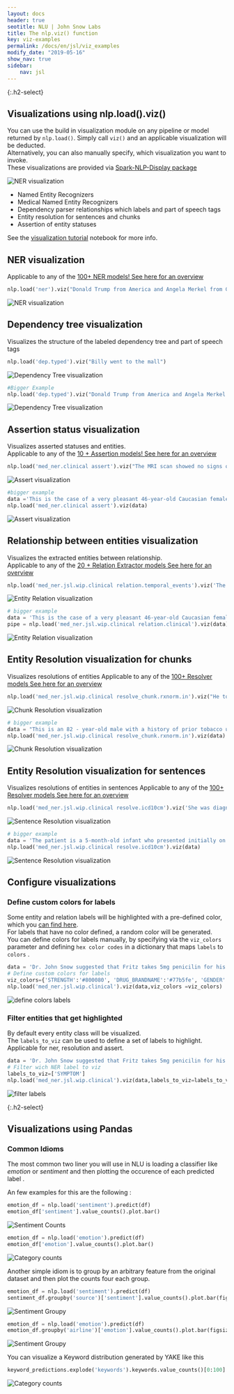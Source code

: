 ```yaml
---
layout: docs
header: true
seotitle: NLU | John Snow Labs
title: The nlp.viz() function
key: viz-examples
permalink: /docs/en/jsl/viz_examples
modify_date: "2019-05-16"
show_nav: true
sidebar:
    nav: jsl
---
```


<div class="main-docs" markdown="1"><div class="h3-box" markdown="1">

{:.h2-select}
## Visualizations using nlp.load().viz()
You can use the build in visualization module on any pipeline or model returned by `nlp.load()`.
Simply call `viz()` and an applicable visualization will be deducted.    
Alternatively, you can also manually specify, which visualization you want to invoke.   
These visualizations are provided via [Spark-NLP-Display package](https://nlp.johnsnowlabs.com/docs/en/jsl/display)

![NER visualization](/assets/images/nlu/VizExamples/viz_module/cheat_sheet.png)

- Named Entity Recognizers 
- Medical Named Entity Recognizers
- Dependency parser relationships which labels and part of speech tags
- Entity resolution for sentences and chunks
- Assertion of entity statuses

See the [visualization tutorial](https://github.com/JohnSnowLabs/nlu/blob/master/examples/colab/visualization/NLU_visualizations_tutorial.ipynb) notebook for more info.

</div><div class="h3-box" markdown="1">

## NER visualization
Applicable to any of the [100+ NER models! See here for an overview](https://nlp.johnsnowlabs.com/models?task=Named+Entity+Recognition)
```python
nlp.load('ner').viz("Donald Trump from America and Angela Merkel from Germany don't share many oppinions.")
```
![NER visualization](/assets/images/nlu/VizExamples/viz_module/NER.png)

</div><div class="h3-box" markdown="1">

## Dependency tree visualization
Visualizes the structure of the labeled dependency tree and part of speech tags
```python
nlp.load('dep.typed').viz("Billy went to the mall")
```

![Dependency Tree visualization](/assets/images/nlu/VizExamples/viz_module/DEP.png)

```python
#Bigger Example
nlp.load('dep.typed').viz("Donald Trump from America and Angela Merkel from Germany don't share many oppinions but they both love John Snow Labs software")
```
![Dependency Tree visualization](/assets/images/nlu/VizExamples/viz_module/DEP_big.png)

</div><div class="h3-box" markdown="1">

## Assertion status visualization
Visualizes asserted statuses and entities.        
Applicable to any of the [10 + Assertion models! See here for an overview](https://nlp.johnsnowlabs.com/models?task=Assertion+Status)
```python
nlp.load('med_ner.clinical assert').viz("The MRI scan showed no signs of cancer in the left lung")
```


![Assert visualization](/assets/images/nlu/VizExamples/viz_module/assertion.png)

```python
#bigger example
data ='This is the case of a very pleasant 46-year-old Caucasian female, seen in clinic on 12/11/07 during which time MRI of the left shoulder showed no evidence of rotator cuff tear. She did have a previous MRI of the cervical spine that did show an osteophyte on the left C6-C7 level. Based on this, negative MRI of the shoulder, the patient was recommended to have anterior cervical discectomy with anterior interbody fusion at C6-C7 level. Operation, expected outcome, risks, and benefits were discussed with her. Risks include, but not exclusive of bleeding and infection, bleeding could be soft tissue bleeding, which may compromise airway and may result in return to the operating room emergently for evacuation of said hematoma. There is also the possibility of bleeding into the epidural space, which can compress the spinal cord and result in weakness and numbness of all four extremities as well as impairment of bowel and bladder function. However, the patient may develop deeper-seated infection, which may require return to the operating room. Should the infection be in the area of the spinal instrumentation, this will cause a dilemma since there might be a need to remove the spinal instrumentation and/or allograft. There is also the possibility of potential injury to the esophageus, the trachea, and the carotid artery. There is also the risks of stroke on the right cerebral circulation should an undiagnosed plaque be propelled from the right carotid. She understood all of these risks and agreed to have the procedure performed.'
nlp.load('med_ner.clinical assert').viz(data)
```
![Assert visualization](/assets/images/nlu/VizExamples/viz_module/assertion_big.png)

</div><div class="h3-box" markdown="1">

## Relationship between entities visualization
Visualizes the extracted entities between relationship.    
Applicable to any of the [20 + Relation Extractor models See here for an overview](https://nlp.johnsnowlabs.com/models?task=Relation+Extraction)
```python
nlp.load('med_ner.jsl.wip.clinical relation.temporal_events').viz('The patient developed cancer after a mercury poisoning in 1999 ')
```
![Entity Relation visualization](/assets/images/nlu/VizExamples/viz_module/relation.png)

```python
# bigger example
data = 'This is the case of a very pleasant 46-year-old Caucasian female, seen in clinic on 12/11/07 during which time MRI of the left shoulder showed no evidence of rotator cuff tear. She did have a previous MRI of the cervical spine that did show an osteophyte on the left C6-C7 level. Based on this, negative MRI of the shoulder, the patient was recommended to have anterior cervical discectomy with anterior interbody fusion at C6-C7 level. Operation, expected outcome, risks, and benefits were discussed with her. Risks include, but not exclusive of bleeding and infection, bleeding could be soft tissue bleeding, which may compromise airway and may result in return to the operating room emergently for evacuation of said hematoma. There is also the possibility of bleeding into the epidural space, which can compress the spinal cord and result in weakness and numbness of all four extremities as well as impairment of bowel and bladder function. However, the patient may develop deeper-seated infection, which may require return to the operating room. Should the infection be in the area of the spinal instrumentation, this will cause a dilemma since there might be a need to remove the spinal instrumentation and/or allograft. There is also the possibility of potential injury to the esophageus, the trachea, and the carotid artery. There is also the risks of stroke on the right cerebral circulation should an undiagnosed plaque be propelled from the right carotid. She understood all of these risks and agreed to have the procedure performed'
pipe = nlp.load('med_ner.jsl.wip.clinical relation.clinical').viz(data)
```
![Entity Relation visualization](/assets/images/nlu/VizExamples/viz_module/relation_big.png)

</div><div class="h3-box" markdown="1">

## Entity Resolution visualization for chunks
Visualizes resolutions of entities
Applicable to any of the [100+ Resolver models See here for an overview](https://nlp.johnsnowlabs.com/models?task=Entity+Resolution)
```python
nlp.load('med_ner.jsl.wip.clinical resolve_chunk.rxnorm.in').viz("He took Prevacid 30 mg  daily")
```
![Chunk Resolution visualization](/assets/images/nlu/VizExamples/viz_module/resolve_chunk.png)

```python
# bigger example
data = "This is an 82 - year-old male with a history of prior tobacco use , hypertension , chronic renal insufficiency , COPD , gastritis , and TIA who initially presented to Braintree with a non-ST elevation MI and Guaiac positive stools , transferred to St . Margaret\'s Center for Women & Infants for cardiac catheterization with PTCA to mid LAD lesion complicated by hypotension and bradycardia requiring Atropine , IV fluids and transient dopamine possibly secondary to vagal reaction , subsequently transferred to CCU for close monitoring , hemodynamically stable at the time of admission to the CCU ."
nlp.load('med_ner.jsl.wip.clinical resolve_chunk.rxnorm.in').viz(data)
```

![Chunk Resolution visualization](/assets/images/nlu/VizExamples/viz_module/resolve_chunk_big.png)

</div><div class="h3-box" markdown="1">

## Entity Resolution visualization for sentences
Visualizes resolutions of entities in sentences
Applicable to any of the [100+ Resolver models See here for an overview](https://nlp.johnsnowlabs.com/models?task=Entity+Resolution)
```python
nlp.load('med_ner.jsl.wip.clinical resolve.icd10cm').viz('She was diagnosed with a respiratory congestion')
```
![Sentence Resolution visualization](/assets/images/nlu/VizExamples/viz_module/resolve_sentence.png)

```python
# bigger example
data = 'The patient is a 5-month-old infant who presented initially on Monday with a cold, cough, and runny nose for 2 days. Mom states she had no fever. Her appetite was good but she was spitting up a lot. She had no difficulty breathing and her cough was described as dry and hacky. At that time, physical exam showed a right TM, which was red. Left TM was okay. She was fairly congested but looked happy and playful. She was started on Amoxil and Aldex and we told to recheck in 2 weeks to recheck her ear. Mom returned to clinic again today because she got much worse overnight. She was having difficulty breathing. She was much more congested and her appetite had decreased significantly today. She also spiked a temperature yesterday of 102.6 and always having trouble sleeping secondary to congestion'
nlp.load('med_ner.jsl.wip.clinical resolve.icd10cm').viz(data)
```
![Sentence Resolution visualization](/assets/images/nlu/VizExamples/viz_module/resolve_sentence_big.png)

</div><div class="h3-box" markdown="1">

## Configure visualizations
### Define custom colors for labels
Some entity and relation labels will be highlighted with a pre-defined color, which you [can find here](https://github.com/JohnSnowLabs/spark-nlp-display/tree/main/sparknlp_display/label_colors).    
For labels that have no color defined, a random color will be generated.     
You can define colors for labels manually, by specifying via the `viz_colors` parameter
and defining `hex color codes` in a dictionary that maps `labels` to `colors` .
```python
data = 'Dr. John Snow suggested that Fritz takes 5mg penicilin for his cough'
# Define custom colors for labels
viz_colors={'STRENGTH':'#800080', 'DRUG_BRANDNAME':'#77b5fe', 'GENDER':'#77ffe'}
nlp.load('med_ner.jsl.wip.clinical').viz(data,viz_colors =viz_colors)
```
![define colors labels](/assets/images/nlu/VizExamples/viz_module/define_colors.png)

</div><div class="h3-box" markdown="1">

### Filter entities that get highlighted
By default every entity class will be visualized.    
The `labels_to_viz` can be used to define a set of labels to highlight.       
Applicable for ner, resolution and assert.
```python
data = 'Dr. John Snow suggested that Fritz takes 5mg penicilin for his cough'
# Filter wich NER label to viz
labels_to_viz=['SYMPTOM']
nlp.load('med_ner.jsl.wip.clinical').viz(data,labels_to_viz=labels_to_viz)
```
![filter labels](/assets/images/nlu/VizExamples/viz_module/filter_labels.png)

</div><div class="h3-box" markdown="1">

{:.h2-select}
## Visualizations using Pandas 

### Common Idioms
The most common two liner you will use in NLU is loading a classifier like *emotion* or *sentiment*
and then plotting the occurence of each predicted label .

An few examples for this are the following :


```python
emotion_df = nlp.load('sentiment').predict(df)
emotion_df['sentiment'].value_counts().plot.bar()
```

![Sentiment Counts](/assets/images/nlu/VizExamples/sentiment_counts.png)

```python
emotion_df = nlp.load('emotion').predict(df)
emotion_df['emotion'].value_counts().plot.bar()
```
![Category counts](/assets/images/nlu/VizExamples/category_counts.png)

Another simple idiom is to group by an arbitrary feature from the original dataset and then plot the counts four each group.

```python
emotion_df = nlp.load('sentiment').predict(df)
sentiment_df.groupby('source')['sentiment'].value_counts().plot.bar(figsize=(20,8))
```

![Sentiment Groupy ](/assets/images/nlu/VizExamples/sentiment_groupy.png)


```python
emotion_df = nlp.load('emotion').predict(df)
emotion_df.groupby('airline')['emotion'].value_counts().plot.bar(figsize=(20,8))
```

![Sentiment Groupy ](/assets/images/nlu/VizExamples/emotion_groupy.png)


You can visualize a Keyword distribution generated by YAKE like this 
```python
keyword_predictions.explode('keywords').keywords.value_counts()[0:100].plot.bar(title='Top 100 Keywords in Stack Overflow Questions', figsize=(20,8))
```
![Category counts](/assets/images/nlu/VizExamples/keyword_distribution.png)

</div></div>